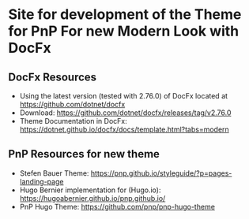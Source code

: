 # Site for development of the Theme for PnP For new Modern Look with DocFx

## DocFx Resources

- Using the latest version (tested with 2.76.0) of DocFx located at https://github.com/dotnet/docfx
- Download: https://github.com/dotnet/docfx/releases/tag/v2.76.0
- Theme Documentation in DocFx: https://dotnet.github.io/docfx/docs/template.html?tabs=modern

## PnP Resources for new theme

- Stefen Bauer Theme: https://pnp.github.io/styleguide/?p=pages-landing-page
- Hugo Bernier implementation for (Hugo.io): https://hugoabernier.github.io/pnp.github.io/
- PnP Hugo Theme: https://github.com/pnp/pnp-hugo-theme